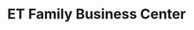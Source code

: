 ---
title: "ET Family Business Center"
url: /gbarnga/et-family-business-center/
shop: Lebensmittel
---